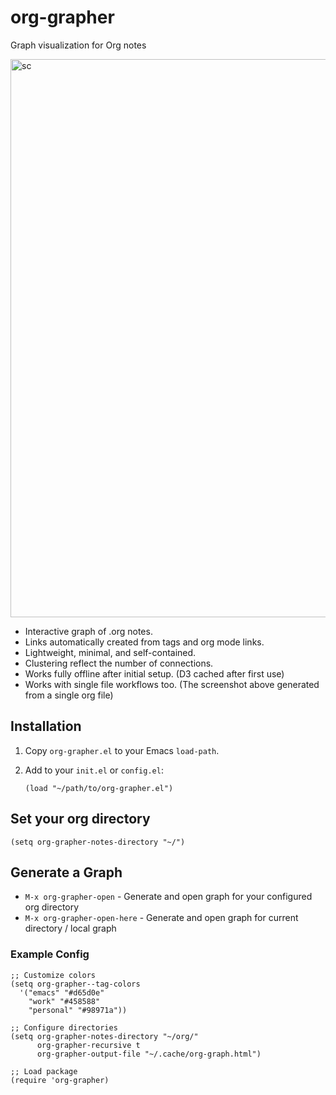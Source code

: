# org-grapher
Graph visualization for Org notes

<img width="1840" height="893" alt="sc" src="https://github.com/user-attachments/assets/345db7c9-fb1f-4140-b184-53c9d0fc78cc" />

- Interactive graph of .org notes.
- Links automatically created from tags and org mode links.
- Lightweight, minimal, and self-contained. 
- Clustering reflect the number of connections.
- Works fully offline after initial setup. (D3 cached after first use)
- Works with single file workflows too. (The screenshot above generated from a single org file)

## Installation

1. Copy `org-grapher.el` to your Emacs `load-path`.  
2. Add to your `init.el` or `config.el`:

   ```elisp
   (load "~/path/to/org-grapher.el")

## Set your org directory 

```(setq org-grapher-notes-directory "~/") ```

## Generate a Graph

- `M-x org-grapher-open` - Generate and open graph for your configured org directory
- `M-x org-grapher-open-here` - Generate and open graph for current directory / local graph

### Example Config
```elisp
;; Customize colors
(setq org-grapher--tag-colors
  '("emacs" "#d65d0e"
    "work" "#458588"
    "personal" "#98971a"))

;; Configure directories
(setq org-grapher-notes-directory "~/org/"
      org-grapher-recursive t
      org-grapher-output-file "~/.cache/org-graph.html")

;; Load package
(require 'org-grapher)


